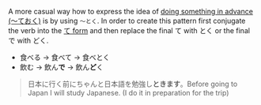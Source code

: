 A more casual way how to express the idea of [doing something in advance (～ておく)](122) is by using `～とく`. In order to create this pattern first conjugate the verb into the [て form](52) and then replace the final て with とく or the final で with どく.
- 食べる → 食べて → 食べとく
- 飲む → 飲ん**で** → 飲ん**ど**く

>日本に行く前にちゃんと日本語を勉強し**ときます**。Before going to Japan I will study Japanese. (I do it in preparation for the trip)